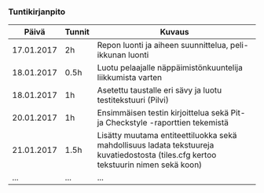 ### Tuntikirjanpito
Päivä | Tunnit | Kuvaus
--------------- | ----- | ------
17.01.2017 | 2h | Repon luonti ja aiheen suunnittelua, peli-ikkunan luonti
18.01.2017 | 0.5h | Luotu pelaajalle näppäimistönkuuntelija liikkumista varten
18.01.2017 | 1h | Asetettu taustalle eri sävy ja luotu testitekstuuri (Pilvi)
20.01.2017 | 1h | Ensimmäisen testin kirjoittelua sekä Pit- ja Checkstyle -raporttien tekemistä
21.01.2017 | 1.5h | Lisätty muutama entiteettiluokka sekä mahdollisuus ladata tekstuureja kuvatiedostosta (tiles.cfg kertoo tekstuurin nimen sekä koon)
... | ... | ...
